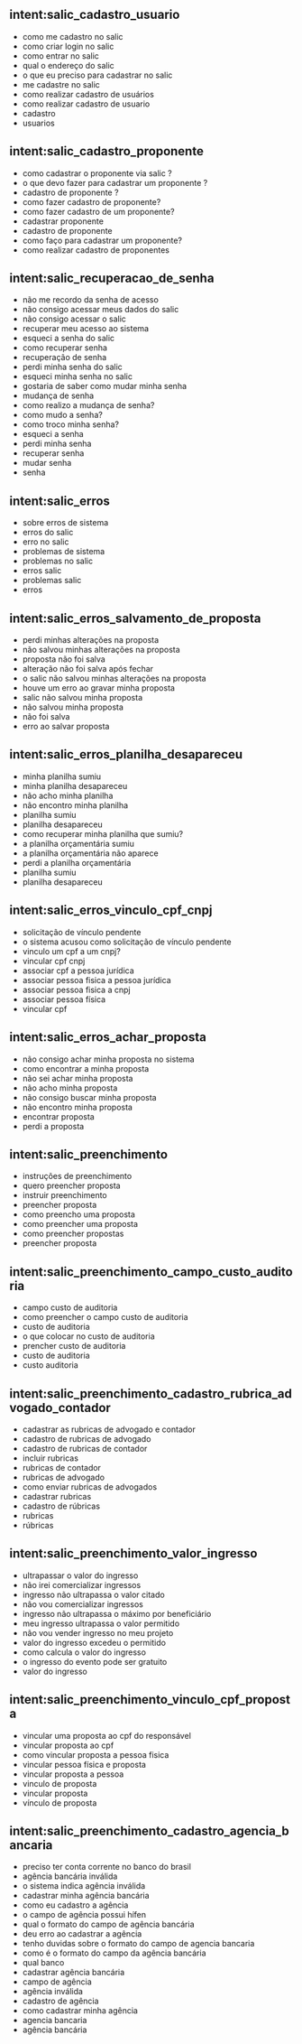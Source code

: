 <!-- Salic -->
## intent:salic_cadastro_usuario
- como me cadastro no salic
- como criar login no salic
- como entrar no salic
- qual o endereço do salic
- o que eu preciso para cadastrar no salic
- me cadastre no salic
- como realizar cadastro de usuários
- como realizar cadastro de usuario
- cadastro 
- usuarios

## intent:salic_cadastro_proponente
- como cadastrar o proponente via salic ?
- o que devo fazer para cadastrar um proponente ?
- cadastro de proponente ?
- como fazer cadastro de proponente?
- como fazer cadastro de um proponente?
- cadastrar proponente
- cadastro de proponente
- como faço para cadastrar um proponente?
- como realizar cadastro de proponentes

## intent:salic_recuperacao_de_senha
- não me recordo da senha de acesso
- não consigo acessar meus dados do salic
- não consigo acessar o salic
- recuperar meu acesso ao sistema
- esqueci a senha do salic
- como recuperar senha
- recuperação de senha
- perdi minha senha do salic
- esqueci minha senha no salic
- gostaria de saber como mudar minha senha
- mudança de senha
- como realizo a mudança de senha?
- como mudo a senha?
- como troco minha senha?
- esqueci a senha
- perdi minha senha
- recuperar senha
- mudar senha
- senha

## intent:salic_erros
- sobre erros de sistema
- erros do salic
- erro no salic
- problemas de sistema
- problemas no salic
- erros salic
- problemas salic
- erros

## intent:salic_erros_salvamento_de_proposta
- perdi minhas alterações na proposta
- não salvou minhas alterações na proposta
- proposta não foi salva
- alteração não foi salva após fechar
- o salic não salvou minhas alterações na proposta
- houve um erro ao gravar minha proposta
- salic não salvou minha proposta
- não salvou minha proposta
- não foi salva
- erro ao salvar proposta

## intent:salic_erros_planilha_desapareceu
- minha planilha sumiu
- minha planilha desapareceu
- não acho minha planilha
- não encontro minha planilha
- planilha sumiu
- planilha desapareceu
- como recuperar minha planilha que sumiu?
- a planilha orçamentária sumiu
- a planilha orçamentária não aparece
- perdi a planilha orçamentária
- planilha sumiu
- planilha desapareceu

## intent:salic_erros_vinculo_cpf_cnpj
- solicitação de vínculo pendente
- o sistema acusou como solicitação de vínculo pendente
- vinculo um cpf a um cnpj?
- vincular cpf cnpj
- associar cpf a pessoa jurídica
- associar pessoa fisica a pessoa jurídica
- associar pessoa fisica a cnpj
- associar pessoa física
- vincular cpf

## intent:salic_erros_achar_proposta
- não consigo achar minha proposta no sistema
- como encontrar a minha proposta
- não sei achar minha proposta
- não acho minha proposta
- não consigo buscar minha proposta
- não encontro minha proposta
- encontrar proposta
- perdi a proposta

## intent:salic_preenchimento
- instruções de preenchimento 
- quero preencher proposta
- instruir preenchimento
- preencher proposta
- como preencho uma proposta
- como preencher uma proposta
- como preencher propostas
- preencher proposta

## intent:salic_preenchimento_campo_custo_auditoria
- campo custo de auditoria
- como preencher o campo custo de auditoria
- custo de auditoria
- o que colocar no custo de auditoria
- prencher custo de auditoria
- custo de auditoria
- custo auditoria

## intent:salic_preenchimento_cadastro_rubrica_advogado_contador
- cadastrar as rubricas de advogado e contador
- cadastro de rubricas de advogado
- cadastro de rubricas de contador
- incluir rubricas
- rubricas de contador
- rubricas de advogado
- como enviar rubricas de advogados
- cadastrar rubricas
- cadastro de rúbricas
- rubricas
- rúbricas

## intent:salic_preenchimento_valor_ingresso
- ultrapassar o valor do ingresso
- não irei comercializar ingressos
- ingresso não ultrapassa o valor citado
- não vou comercializar ingressos
- ingresso não ultrapassa o máximo por beneficiário
- meu ingresso ultrapassa o valor permitido
- não vou vender ingresso no meu projeto
- valor do ingresso excedeu o permitido
- como calcula o valor do ingresso
- o ingresso do evento pode ser gratuito
- valor do ingresso

## intent:salic_preenchimento_vinculo_cpf_proposta
- vincular uma proposta ao cpf do responsável
- vincular proposta ao cpf
- como vincular proposta a pessoa fisica
- vincular pessoa física e proposta
- vincular proposta a pessoa
- vinculo de proposta
- vincular proposta
- vínculo de proposta

## intent:salic_preenchimento_cadastro_agencia_bancaria
- preciso ter conta corrente no banco do brasil
- agência bancária inválida
- o sistema indica agência inválida
- cadastrar minha agência bancária
- como eu cadastro a agência
- o campo de agência possui hífen
- qual o formato do campo de agência bancária
- deu erro ao cadastrar a agência
- tenho duvidas sobre o formato do campo de agencia bancaria
- como é o formato do campo da agência bancária
- qual banco
- cadastrar agência bancária
- campo de agência
- agência inválida
- cadastro de agência
- como cadastrar minha agência
- agencia bancaria
- agência bancária
